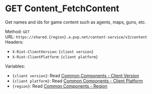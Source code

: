 <!-- This file is automatically generated! Do not edit it directly! See https://github.com/techchrism/valorant-api-docs/blob/trunk/contributing.md for more information. -->

# GET Content_FetchContent

Get names and ids for game content such as agents, maps, guns, etc.  


Method: `GET`  
URL: `https://shared.{region}.a.pvp.net/content-service/v3/content`  
Headers:
 - `X-Riot-ClientVersion`: `{client version}`
 - `X-Riot-ClientPlatform`: `{client platform}`

Variables:
 - `{client version}`: Read [Common Components - Client Version](../common-components.md#client-version)
 - `{client platform}`: Read [Common Components - Client Platform](../common-components.md#client-platform)
 - `{region}`: Read [Common Components - Region](../common-components.md#region)

